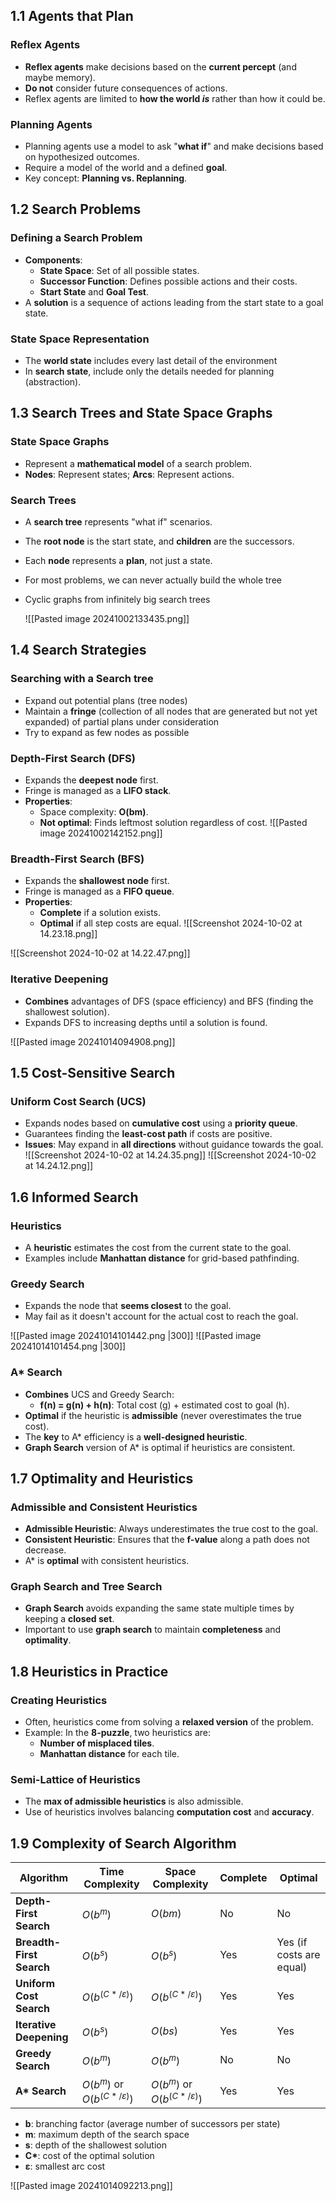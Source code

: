 ## 1.1 Agents that Plan

### Reflex Agents

- **Reflex agents** make decisions based on the **current percept** (and maybe memory).
- **Do not** consider future consequences of actions.
- Reflex agents are limited to **how the world _is_** rather than how it could be.

### Planning Agents

- Planning agents use a model to ask "**what if**" and make decisions based on hypothesized outcomes.
- Require a model of the world and a defined **goal**.
- Key concept: **Planning vs. Replanning**.

## 1.2 Search Problems

### Defining a Search Problem

- **Components**:
  - **State Space**: Set of all possible states.
  - **Successor Function**: Defines possible actions and their costs.
  - **Start State** and **Goal Test**.
- A **solution** is a sequence of actions leading from the start state to a goal state.

### State Space Representation

- The **world state** includes every last detail of the environment
- In **search state**, include only the details needed for planning (abstraction).

## 1.3 Search Trees and State Space Graphs

### State Space Graphs

- Represent a **mathematical model** of a search problem.
- **Nodes**: Represent states; **Arcs**: Represent actions.

### Search Trees

- A **search tree** represents "what if" scenarios.
- The **root node** is the start state, and **children** are the successors.
- Each **node** represents a **plan**, not just a state.
- For most problems, we can never actually build the whole tree
- Cyclic graphs from infinitely big search trees

  ![[Pasted image 20241002133435.png]]

## 1.4 Search Strategies

### Searching with a Search tree

- Expand out potential plans (tree nodes)
- Maintain a **fringe** (collection of all nodes that are generated but not yet expanded) of partial plans under consideration
- Try to expand as few nodes as possible

### Depth-First Search (DFS)

- Expands the **deepest node** first.
- Fringe is managed as a **LIFO stack**.
- **Properties**:
  - Space complexity: **O(bm)**.
  - **Not optimal**: Finds leftmost solution regardless of cost.
    ![[Pasted image 20241002142152.png]]

### Breadth-First Search (BFS)

- Expands the **shallowest node** first.
- Fringe is managed as a **FIFO queue**.
- **Properties**:
  - **Complete** if a solution exists.
  - **Optimal** if all step costs are equal.
    ![[Screenshot 2024-10-02 at 14.23.18.png]]

![[Screenshot 2024-10-02 at 14.22.47.png]]

### Iterative Deepening

- **Combines** advantages of DFS (space efficiency) and BFS (finding the shallowest solution).
- Expands DFS to increasing depths until a solution is found.

![[Pasted image 20241014094908.png]]

## 1.5 Cost-Sensitive Search

### Uniform Cost Search (UCS)

- Expands nodes based on **cumulative cost** using a **priority queue**.
- Guarantees finding the **least-cost path** if costs are positive.
- **Issues**: May expand in **all directions** without guidance towards the goal.
  ![[Screenshot 2024-10-02 at 14.24.35.png]] ![[Screenshot 2024-10-02 at 14.24.12.png]]

## 1.6 Informed Search

### Heuristics

- A **heuristic** estimates the cost from the current state to the goal.
- Examples include **Manhattan distance** for grid-based pathfinding.

### Greedy Search

- Expands the node that **seems closest** to the goal.
- May fail as it doesn't account for the actual cost to reach the goal.

![[Pasted image 20241014101442.png |300]] ![[Pasted image 20241014101454.png |300]]

### A\* Search

- **Combines** UCS and Greedy Search:
  - **f(n) = g(n) + h(n)**: Total cost (g) + estimated cost to goal (h).
- **Optimal** if the heuristic is **admissible** (never overestimates the true cost).
- The **key** to A\* efficiency is a **well-designed heuristic**.
- **Graph Search** version of A\* is optimal if heuristics are consistent.

## 1.7 Optimality and Heuristics

### Admissible and Consistent Heuristics

- **Admissible Heuristic**: Always underestimates the true cost to the goal.
- **Consistent Heuristic**: Ensures that the **f-value** along a path does not decrease.
- A\* is **optimal** with consistent heuristics.

### Graph Search and Tree Search

- **Graph Search** avoids expanding the same state multiple times by keeping a **closed set**.
- Important to use **graph search** to maintain **completeness** and **optimality**.

## 1.8 Heuristics in Practice

### Creating Heuristics

- Often, heuristics come from solving a **relaxed version** of the problem.
- Example: In the **8-puzzle**, two heuristics are:
  - **Number of misplaced tiles**.
  - **Manhattan distance** for each tile.

### Semi-Lattice of Heuristics

- The **max of admissible heuristics** is also admissible.
- Use of heuristics involves balancing **computation cost** and **accuracy**.

## 1.9 Complexity of Search Algorithm

| **Algorithm**            | **Time Complexity**         | **Space Complexity**        | **Complete** | **Optimal**              |
| ------------------------ | --------------------------- | --------------------------- | ------------ | ------------------------ |
| **Depth-First Search**   | $O(b^m)$                    | $O(bm)$                     | No           | No                       |
| **Breadth-First Search** | $O(b^s)$                    | $O(b^s)$                    | Yes          | Yes (if costs are equal) |
| **Uniform Cost Search**  | $O(b^{(C*/ε)})$             | $O(b^{(C*/ε)})$             | Yes          | Yes                      |
| **Iterative Deepening**  | $O(b^s)$                    | $O(bs)$                     | Yes          | Yes                      |
| **Greedy Search**        | $O(b^m)$                    | $O(b^m)$                    | No           | No                       |
| **A\* Search**           | $O(b^m)$ or $O(b^{(C*/ε)})$ | $O(b^m)$ or $O(b^{(C*/ε)})$ | Yes          | Yes                      |

- **b**: branching factor (average number of successors per state)
- **m**: maximum depth of the search space
- **s**: depth of the shallowest solution
- **C\***: cost of the optimal solution
- **ε**: smallest arc cost

![[Pasted image 20241014092213.png]]

